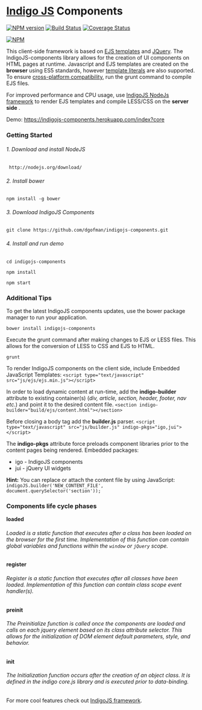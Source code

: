 # [Indigo JS](http://indigojs.com/) Components

[![NPM version](https://badge.fury.io/js/indigojs-components.svg)](http://badge.fury.io/js/indigojs-components) [![Build Status](https://travis-ci.org/dgofman/indigojs-components.svg?branch=master)](https://travis-ci.org/dgofman/indigojs-components) [![Coverage Status](https://coveralls.io/repos/github/dgofman/indigojs-components/badge.svg?branch=master)](https://coveralls.io/github/dgofman/indigojs-components?branch=master)

[![NPM](https://nodei.co/npm/indigojs-components.png?downloads=true&downloadRank=true)](https://www.npmjs.com/package/indigojs-components)


This client-side framework is based on [EJS templates](https://github.com/mde/ejs/releases/latest) and [JQuery](http://jquery.com/). The IndigoJS-components library allows for the creation of UI components on HTML pages at runtime.
Javascript and EJS templates are created on the **browser** using ES5 standards, however [template literals](https://developer.mozilla.org/en-US/docs/Web/JavaScript/Reference/Template_literals) are also supported. To ensure [cross-platform compatibility](https://developer.mozilla.org/en-US/docs/Web/JavaScript/Reference/Template_literals#Browser_compatibility), run the grunt command to compile EJS files.

For improved performance and CPU usage, use [IndigoJS NodeJs framework](https://github.com/dgofman/indigojs) to render EJS templates and compile LESS/CSS  on the **server side** .


Demo: https://indigojs-components.herokuapp.com/index?core


### Getting Started
 
 
###### 1. Download and install NodeJS

```
 http://nodejs.org/download/
```

###### 2. Install bower

```
npm install -g bower
```

###### 3. Download IndigoJS Components

```
git clone https://github.com/dgofman/indigojs-components.git
```

###### 4. Install and run demo

```
cd indigojs-components

npm install

npm start
```

### Additional Tips

To get the latest IndigoJS components updates, use the bower package manager to run your application.

```
bower install indigojs-components
```

Execute the grunt command after making changes to EJS or LESS files. This allows for the conversion of LESS to CSS and EJS to HTML.
```
grunt
```

To render IndigoJS components on the client side, include Embedded JavaScript Templates:
```<script type="text/javascript" src="js/ejs/ejs.min.js"></script>```

In order to load dynamic content at run-time, add the **indigo-builder** attribute to existing container(s) (*div, article, section, header, footer, nav etc.*) and point it to the desired content file.
```<section indigo-builder="build/ejs/content.html"></section> ```

Before closing a body tag add the **builder.js** parser.
 ```<script type="text/javascript" src="js/builder.js" indigo-pkgs="igo,jui"></script>```

The **indigo-pkgs**  attribute force preloads component libraries prior to the content pages being rendered.
Embedded packages:

 - igo - IndigoJS components
 - jui - jQuery UI widgets

**Hint:**
You can replace or attach the content file by using JavaScript:
```indigoJS.builder('NEW_CONTENT_FILE', document.querySelector('section'));```



### Components life cycle phases

**loaded**

###### Loaded is a static function that executes after a class has been loaded on the browser for the first time. Implementation of this function can contain global variables and functions within the ```window``` or ```jQuery``` scope.  

**register**

###### Register is a static function that executes after all classes have been loaded. Implementation of this function can contain class scope event handler(s).  

**preinit**

###### The Preinitialize function is called once the components are loaded and calls on each jquery element based on its class attribute selector. This allows for the initialization of DOM element default parameters, style, and behavior.

**init**

###### The Initialization function occurs after the creation of an object class. It is defined in the indigo core.js library and is executed prior to data-binding.


For more cool features check out [IndigoJS framework](https://github.com/dgofman/indigojs).